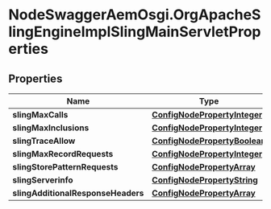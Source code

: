 # NodeSwaggerAemOsgi.OrgApacheSlingEngineImplSlingMainServletProperties

## Properties
Name | Type | Description | Notes
------------ | ------------- | ------------- | -------------
**slingMaxCalls** | [**ConfigNodePropertyInteger**](ConfigNodePropertyInteger.md) |  | [optional] 
**slingMaxInclusions** | [**ConfigNodePropertyInteger**](ConfigNodePropertyInteger.md) |  | [optional] 
**slingTraceAllow** | [**ConfigNodePropertyBoolean**](ConfigNodePropertyBoolean.md) |  | [optional] 
**slingMaxRecordRequests** | [**ConfigNodePropertyInteger**](ConfigNodePropertyInteger.md) |  | [optional] 
**slingStorePatternRequests** | [**ConfigNodePropertyArray**](ConfigNodePropertyArray.md) |  | [optional] 
**slingServerinfo** | [**ConfigNodePropertyString**](ConfigNodePropertyString.md) |  | [optional] 
**slingAdditionalResponseHeaders** | [**ConfigNodePropertyArray**](ConfigNodePropertyArray.md) |  | [optional] 


